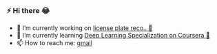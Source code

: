 ### ⚡  Hi there 😂

- 🔭 I’m currently working on [license plate reco.. 🚗](https://github.com/minlaxz/alpr-mm) 
- 🌱 I’m currently learning [Deep Learning Specialization on Coursera 📑](https://www.coursera.org/specializations/deep-learning)
- 📫 How to reach me: [gmail](mailto:minminlaxz@gmail.com)


<!-- - 👯 I’m looking to collaborate on ...
- 🤔 I’m looking for help with ...
- 💬 Ask me about ... 
- ⚡ Fun fact: ![](https://mail.google.com/mail/e/1f44d)-->
